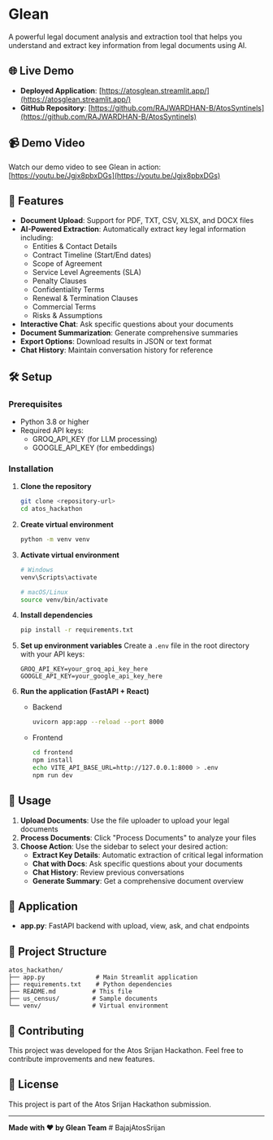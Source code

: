 # Glean

A powerful legal document analysis and extraction tool that helps you understand and extract key information from legal documents using AI.

## 🌐 Live Demo

- **Deployed Application**: [https://atosglean.streamlit.app/](https://atosglean.streamlit.app/)
- **GitHub Repository**: [https://github.com/RAJWARDHAN-B/AtosSyntinels](https://github.com/RAJWARDHAN-B/AtosSyntinels)

## 📹 Demo Video

Watch our demo video to see Glean in action: [https://youtu.be/Jgjx8pbxDGs](https://youtu.be/Jgjx8pbxDGs)


## 🚀 Features

- **Document Upload**: Support for PDF, TXT, CSV, XLSX, and DOCX files
- **AI-Powered Extraction**: Automatically extract key legal information including:
  - Entities & Contact Details
  - Contract Timeline (Start/End dates)
  - Scope of Agreement
  - Service Level Agreements (SLA)
  - Penalty Clauses
  - Confidentiality Terms
  - Renewal & Termination Clauses
  - Commercial Terms
  - Risks & Assumptions
- **Interactive Chat**: Ask specific questions about your documents
- **Document Summarization**: Generate comprehensive summaries
- **Export Options**: Download results in JSON or text format
- **Chat History**: Maintain conversation history for reference

## 🛠️ Setup

### Prerequisites
- Python 3.8 or higher
- Required API keys:
  - GROQ_API_KEY (for LLM processing)
  - GOOGLE_API_KEY (for embeddings)

### Installation

1. **Clone the repository**
   ```bash
   git clone <repository-url>
   cd atos_hackathon
   ```

2. **Create virtual environment**
   ```bash
   python -m venv venv
   ```

3. **Activate virtual environment**
   ```bash
   # Windows
   venv\Scripts\activate
   
   # macOS/Linux
   source venv/bin/activate
   ```

4. **Install dependencies**
   ```bash
   pip install -r requirements.txt
   ```

5. **Set up environment variables**
   Create a `.env` file in the root directory with your API keys:
   ```
   GROQ_API_KEY=your_groq_api_key_here
   GOOGLE_API_KEY=your_google_api_key_here
   ```

6. **Run the application (FastAPI + React)**
   - Backend
     ```bash
     uvicorn app:app --reload --port 8000
     ```
   - Frontend
     ```bash
     cd frontend
     npm install
     echo VITE_API_BASE_URL=http://127.0.0.1:8000 > .env
     npm run dev
     ```

## 📖 Usage

1. **Upload Documents**: Use the file uploader to upload your legal documents
2. **Process Documents**: Click "Process Documents" to analyze your files
3. **Choose Action**: Use the sidebar to select your desired action:
   - **Extract Key Details**: Automatic extraction of critical legal information
   - **Chat with Docs**: Ask specific questions about your documents
   - **Chat History**: Review previous conversations
   - **Generate Summary**: Get a comprehensive document overview

## 🔧 Application

- **app.py**: FastAPI backend with upload, view, ask, and chat endpoints

## 📁 Project Structure

```
atos_hackathon/
├── app.py              # Main Streamlit application
├── requirements.txt    # Python dependencies
├── README.md          # This file
├── us_census/         # Sample documents
└── venv/              # Virtual environment
```

## 🤝 Contributing

This project was developed for the Atos Srijan Hackathon. Feel free to contribute improvements and new features.

## 📄 License

This project is part of the Atos Srijan Hackathon submission.

---

**Made with ❤ by Glean Team**
#   B a j a j A t o s S r i j a n 
 
 